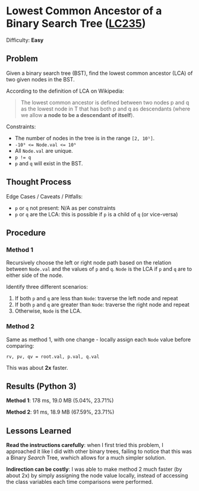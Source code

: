 # Lowest Common Ancestor of a Binary Search Tree ([LC235](https://leetcode.com/problems/lowest-common-ancestor-of-a-binary-search-tree/))
Difficulty: **Easy**

## Problem
Given a binary search tree (BST), find the lowest common ancestor (LCA) of two given nodes in the BST.

According to the definition of LCA on Wikipedia:
> The lowest common ancestor is defined between two nodes p and q as the lowest node in T that has both p and q as descendants (where we allow **a node to be a descendant of itself**).

Constraints:
- The number of nodes in the tree is in the range `[2, 10⁵]`.
- `-10⁹ <= Node.val <= 10⁹`
- All `Node.val` are unique.
- `p != q`
- `p` and `q` will exist in the BST.

## Thought Process

Edge Cases / Caveats / Pitfalls:
- `p` or `q` not present:  N/A as per constraints
- `p` or `q` are the LCA:  this is possible if `p` is a child of `q` (or vice-versa)

## Procedure

### Method 1
Recursively choose the left or right node path based on the relation between `Node.val` and the values of `p` and `q`.  `Node` is the LCA if `p` and `q` are to either side of the node.

Identify three different scenarios:
1. If both `p` and `q` are less than `Node`:  traverse the left node and repeat
2. If both `p` and `q` are greater than `Node`:  traverse the right node and repeat
3. Otherwise, `Node` is the LCA.

### Method 2

Same as method 1, with one change - locally assign each `Node` value before comparing:
```
rv, pv, qv = root.val, p.val, q.val
```
This was about **2x** faster.

## Results (Python 3)

**Method 1**:  178 ms, 19.0 MB (5.04%, 23.71%)

**Method 2**:  91 ms, 18.9 MB (67.59%, 23.71%)

## Lessons Learned

**Read the instructions carefully**:  when I first tried this problem, I approached it like I did with other binary trees, failing to notice that this was a Binary *Search* Tree, wwhich allows for a much simpler solution.

**Indirection can be costly**:  I was able to make method 2 much faster (by about 2x) by simply assigning the node value locally, instead of accessing the class variables each time comparisons were performed.
